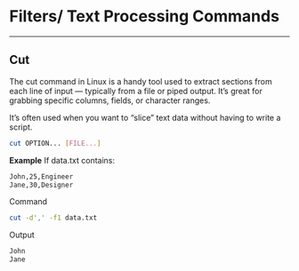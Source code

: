 # Filters/ Text Processing Commands

---

## Cut

The cut command in Linux is a handy tool used to extract sections from each line of input — typically from a file or piped output. It’s great for grabbing specific columns, fields, or character ranges.

It’s often used when you want to “slice” text data without having to write a script.

```bash
cut OPTION... [FILE...]
```

**Example**
If data.txt contains:
```bash
John,25,Engineer
Jane,30,Designer
```
Command
```bash
cut -d',' -f1 data.txt
```

Output
```bash
John
Jane
```
